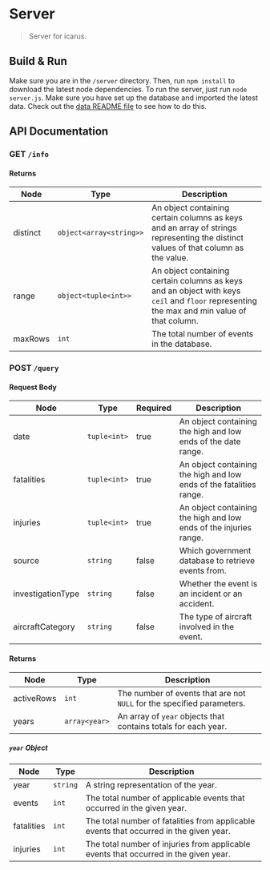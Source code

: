 # Server

> Server for icarus.

## Build & Run

Make sure you are in the `/server` directory. Then, run `npm install` to download the latest node dependencies. To run the server, just run `node server.js`. Make sure you have set up the database and imported the latest data. Check out the [data README file](https://github.com/flytenow/icarus/blob/master/data/README.md) to see how to do this.

## API Documentation

### GET `/info`

#### Returns

| Node | Type | Description |
| --- | --- | --- |
| distinct | `object<array<string>>` | An object containing certain columns as keys and an array of strings representing the distinct values of that column as the value. |
| range | `object<tuple<int>>` | An object containing certain columns as keys and an object with keys `ceil` and `floor` representing the max and min value of that column. |
| maxRows | `int` | The total number of events in the database. |

### POST `/query`

#### Request Body

| Node | Type | Required | Description |
| --- | --- | --- | --- |
| date | `tuple<int>` | true | An object containing the high and low ends of the date range. |
| fatalities | `tuple<int>` | true | An object containing the high and low ends of the fatalities range. |
| injuries | `tuple<int>` | true | An object containing the high and low ends of the injuries range. |
| source | `string` | false | Which government database to retrieve events from. |
| investigationType | `string` | false | Whether the event is an incident or an accident. |
| aircraftCategory | `string` | false | The type of aircraft involved in the event. |

#### Returns

| Node | Type | Description |
| --- | --- | --- |
| activeRows | `int` | The number of events that are not `NULL` for the specified parameters. |
| years | `array<year>` | An array of `year` objects that contains totals for each year. |

##### `year` Object

| Node | Type | Description |
| --- | --- | --- |
| year | `string` | A string representation of the year. |
| events | `int` | The total number of applicable events that occurred in the given year. |
| fatalities | `int` | The total number of fatalities from applicable events that occurred in the given year. |
| injuries | `int` | The total number of injuries from applicable events that occurred in the given year. |
